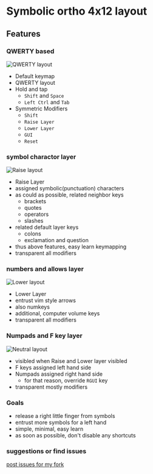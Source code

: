 # Symbolic ortho 4x12 layout 

## Features

### QWERTY based 

![QWERTY layout](https://gist.githubusercontent.com/leico/cb50ecd12eb8ad906a69678f265cd52c/raw/4597497ecd00790312f1a3928b2e2c5cf17a6ac1/QWERTY.png)

* Default keymap
* QWERTY layout
* Hold and tap 
    * `Shift` and `Space`
    * `Left Ctrl` and `Tab`
* Symmetric Modifiers
    * `Shift`
    * `Raise Layer`
    * `Lower Layer`
    * `GUI`
    * `Reset`

### symbol charactor layer

![Raise layout](https://gist.githubusercontent.com/leico/cb50ecd12eb8ad906a69678f265cd52c/raw/4597497ecd00790312f1a3928b2e2c5cf17a6ac1/Raise.png)

* Raise Layer
* assigned symbolic(punctuation) characters
* as could as possible, related neighbor keys
    * brackets
    * quotes
    * operators
    * slashes
* related default layer keys
    * colons
    * exclamation and question
* thus above features, easy learn keymapping
* transparent all modifiers

### numbers and allows layer

![Lower layout](https://gist.githubusercontent.com/leico/cb50ecd12eb8ad906a69678f265cd52c/raw/4597497ecd00790312f1a3928b2e2c5cf17a6ac1/Lower.png)

* Lower Layer
* entrust vim style arrows
* also numkeys
* additional, computer volume keys
* transparent all modifiers

### Numpads and F key layer

![Neutral layout](https://gist.githubusercontent.com/leico/cb50ecd12eb8ad906a69678f265cd52c/raw/4597497ecd00790312f1a3928b2e2c5cf17a6ac1/Neutral.png)

* visibled when Raise and Lower layer visibled
* F keys assigned left hand side
* Numpads assigned right hand side
    * for that reason, override `RGUI` key
* transparent mostly modifiers


### Goals

* release a right little finger from symbols
* entrust more symbols for a left hand
* simple, minimal, easy learn
* as soon as possible, don't disable any shortcuts


###  suggestions or find issues

[post issues for my fork](https://github.com/leico/qmk_firmware/issues)


